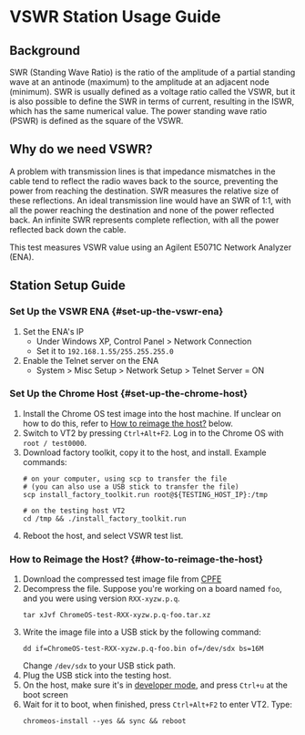 # VSWR Station Usage Guide

## Background

SWR (Standing Wave Ratio) is the ratio of the amplitude of a partial standing
wave at an antinode (maximum) to the amplitude at an adjacent node (minimum).
SWR is usually defined as a voltage ratio called the VSWR, but it is also
possible to define the SWR in terms of current, resulting in the ISWR, which has
the same numerical value. The power standing wave ratio (PSWR) is defined as the
square of the VSWR.

## Why do we need VSWR?

A problem with transmission lines is that impedance mismatches in the cable tend
to reflect the radio waves back to the source, preventing the power from
reaching the destination. SWR measures the relative size of these reflections.
An ideal transmission line would have an SWR of 1:1, with all the power reaching
the destination and none of the power reflected back. An infinite SWR represents
complete reflection, with all the power reflected back down the cable.

This test measures VSWR value using an Agilent E5071C Network Analyzer (ENA).

## Station Setup Guide

### Set Up the VSWR ENA {#set-up-the-vswr-ena}

1. Set the ENA's IP
   - Under Windows XP, Control Panel > Network Connection
   - Set it to `192.168.1.55/255.255.255.0`
2. Enable the Telnet server on the ENA
   - System > Misc Setup > Network Setup > Telnet Server = ON

### Set Up the Chrome Host {#set-up-the-chrome-host}

1. Install the Chrome OS test image into the host machine. If unclear on how to
   do this, refer to [How to reimage the host?](#how-to-reimage-the-host) below.
2. Switch to VT2 by pressing `Ctrl+Alt+F2`. Log in to the Chrome OS with
   `root / test0000`.
3. Download factory toolkit, copy it to the host, and install. Example commands:
   ```shell
   # on your computer, using scp to transfer the file
   # (you can also use a USB stick to transfer the file)
   scp install_factory_toolkit.run root@${TESTING_HOST_IP}:/tmp

   # on the testing host VT2
   cd /tmp && ./install_factory_toolkit.run
   ```
4. Reboot the host, and select VSWR test list.

### How to Reimage the Host? {#how-to-reimage-the-host}

1. Download the compressed test image file from
   [CPFE](https://www.google.com/chromeos/partner/fe/#home)
2. Decompress the file. Suppose you're working on a board named `foo`, and you
   were using version `RXX-xyzw.p.q`.
   ```shell
   tar xJvf ChromeOS-test-RXX-xyzw.p.q-foo.tar.xz
   ```
3. Write the image file into a USB stick by the following command:
   ```shell
   dd if=ChromeOS-test-RXX-xyzw.p.q-foo.bin of=/dev/sdx bs=16M
   ```
   Change `/dev/sdx` to your USB stick path.
4. Plug the USB stick into the testing host.
5. On the host, make sure it's in [developer mode](https://chromium.googlesource.com/chromiumos/docs/+/HEAD/developer_mode.md),
   and press `Ctrl+u` at the boot screen
6. Wait for it to boot, when finished, press `Ctrl+Alt+F2` to enter VT2. Type:
   ```shell
   chromeos-install --yes && sync && reboot
   ```
